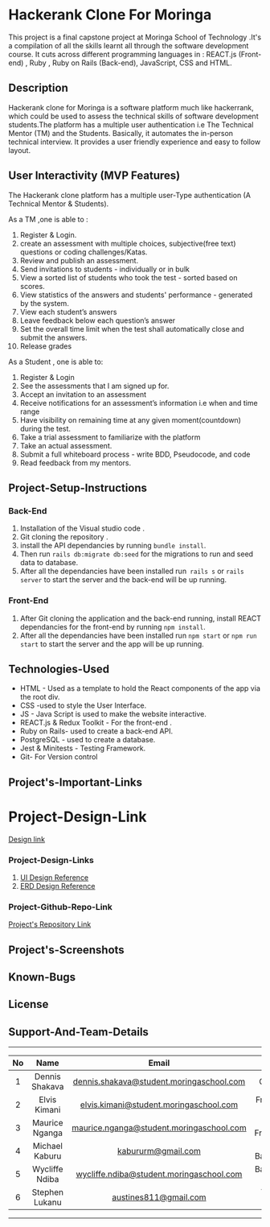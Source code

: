 # Hackerank Clone For Moringa
This project is a final capstone project at Moringa School of Technology .It's a compilation of all the skills learnt all through the software development course. It cuts across different programming languages in : REACT.js (Front-end) , Ruby , Ruby on Rails (Back-end), JavaScript, CSS and HTML.

## Description
Hackerank clone for Moringa is a software platform much like hackerrank, which could be used to assess the technical skills of software development students.The platform has a multiple user authentication i.e The Technical Mentor (TM) and the Students. Basically, it automates the in-person technical interview. It provides a user friendly experience and easy to follow layout. 

## User Interactivity (MVP Features)
The Hackerank clone platform has a multiple user-Type authentication (A Technical Mentor & Students).

As a TM ,one is able to :

1. Register & Login.
1. create an assessment with multiple choices, subjective(free text) questions or coding challenges/Katas.
1. Review and publish an assessment.
1. Send invitations to students - individually or in bulk
1. View a sorted list of students who took the test - sorted based on scores.
1. View statistics of the answers and students' performance - generated by the system.
1. View each student’s answers
1. Leave feedback below each question’s answer
1. Set the overall time limit when the test shall automatically close and submit the answers.
1. Release grades

As a Student , one is able to:

1. Register & Login 
1. See the assessments that I am signed up for.
1. Accept an invitation to an assessment
1. Receive notifications for an assessment’s information i.e when and time range
1. Have visibility on remaining time at any given moment(countdown) during the test.
1. Take a trial assessment to familiarize with the platform
1. Take an actual assessment.
1. Submit a full whiteboard process - write BDD, Pseudocode, and code
1. Read feedback from my mentors.

## Project-Setup-Instructions
### Back-End
1. Installation of the Visual studio code . 
1. Git cloning the repository .
1. install the API dependancies by running `bundle install`. 
1. Then run `rails db:migrate db:seed` for the migrations to run and seed data to database.
1. After all the dependancies have been installed run` rails s` or `rails server` to start the server and the back-end will be up running.

### Front-End
1. After Git cloning the application and the back-end running, install REACT dependancies for the front-end by running `npm install`.  
1. After all the dependancies have been installed run `npm start` or `npm run start` to start the server and the app will be up running.

## Technologies-Used
* HTML - Used as a template to hold the React components of the app via the root div. <br/>
* CSS -used to style the User Interface. <br/>
* JS - Java Script is used to make the website interactive. <br/>
* REACT.js & Redux Toolkit - For the front-end . <br/>
* Ruby on Rails- used to create a back-end API. <br/>
* PostgreSQL - used to create a database. <br/>
* ​Jest & Minitests - Testing Framework. <br/>
* Git- For Version control

## Project's-Important-Links

# Project-Design-Link
[Design link](https://www.figma.com/file/tUituS41lsYX94PYEnln59/Hacker-rank?node-id=1%3A2)

### Project-Design-Links
1. [UI Design Reference](https://www.figma.com/file/tUituS41lsYX94PYEnln59/Hacker-rank?node-id=1%3A2)
1. [ERD Design Reference](https://drive.google.com/file/d/1v_okCflmD6JtfT3j8mmLlkuQI4pIeukT/view)

### Project-Github-Repo-Link
[Project's Repository Link](https://github.com/TheEmerald001/Moringa-Hackerank.git)

## Project's-Screenshots

## Known-Bugs

## License

## Support-And-Team-Details

---
| No | Name | Email | Role |
|:---:|:---:|:---:|:---:|
| 1 | Dennis Shakava | dennis.shakava@student.moringaschool.com | Quaso |
| 2 | Elvis Kimani | elvis.kimani@student.moringaschool.com | Fronend Dev |
| 3 | Maurice Nganga | maurice.nganga@student.moringaschool.com | Lead Frentend |
| 4 | Michael Kaburu | kabururm@gmail.com    | Lead Backend |
| 5 | Wycliffe Ndiba | wycliffe.ndiba@student.moringaschool.com | Backend Dev |
| 6 | Stephen Lukanu | austines811@gmail.com |Team Lead |
---

